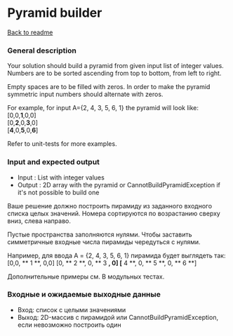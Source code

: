 # Pyramid builder #

[Back to readme](/README.md)

### General description ###

Your solution should build a pyramid from given input list of integer values.
Numbers are to be sorted ascending from top to bottom, from left to right.

Empty spaces are to be filled with zeros. 
In order to make the pyramid symmetric input numbers should alternate with zeros.

For example, for input A={2, 4, 3, 5, 6, 1} the pyramid will look like:  
        [0,0,**1**,0,0]  
        [0,**2**,0,**3**,0]  
        [**4**,0,**5**,0,**6**]  

Refer to unit-tests for more examples.

### Input and expected output ###
* Input : List with integer values
* Output : 2D array with the pyramid or CannotBuildPyramidException if it's not possible to build one


Ваше решение должно построить пирамиду из заданного входного списка целых значений.
Номера сортируются по возрастанию сверху вниз, слева направо.

Пустые пространства заполняются нулями.
Чтобы заставить симметричные входные числа пирамиды чередуться с нулями.

Например, для ввода A = {2, 4, 3, 5, 6, 1} пирамида будет выглядеть так:
        [0,0, ** 1 **, 0,0]
        [0, ** 2 **, 0, ** 3 **, 0]
        [** 4 **, 0, ** 5 **, 0, ** 6 **]

Дополнительные примеры см. В модульных тестах.

### Входные и ожидаемые выходные данные ###
* Вход: список с целыми значениями
* Выход: 2D-массив с пирамидой или CannotBuildPyramidException, если невозможно построить один